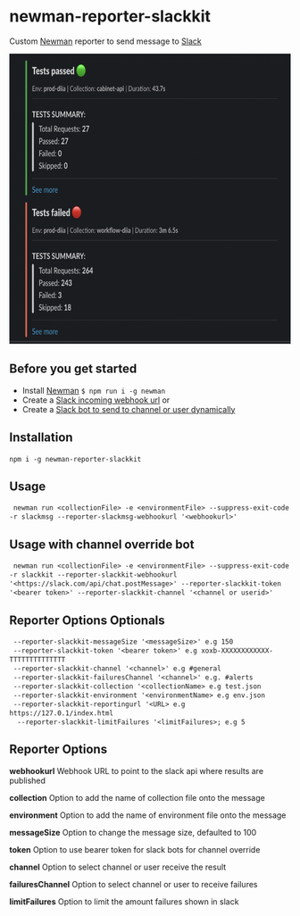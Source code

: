 # newman-reporter-slackkit

Custom [Newman](https://github.com/postmanlabs/newman) reporter to send message to [Slack](https://slack.com/)

<img src="https://raw.githubusercontent.com/flesh91/newman-reporter-slackkit/master/testResults.png?raw=true" width="670"  height="520">

## Before you get started
- Install [Newman](https://github.com/postmanlabs/newman) ``` $ npm run i -g newman ```
- Create a [Slack incoming webhook url](https://api.slack.com/messaging/webhooks)
or
- Create a [Slack bot to send to channel or user dynamically](https://api.slack.com/messaging/sending)

## Installation
 ```CLI
 npm i -g newman-reporter-slackkit
 ```

## Usage
```CLI
 newman run <collectionFile> -e <environmentFile> --suppress-exit-code -r slackmsg --reporter-slackmsg-webhookurl '<webhookurl>'
```

## Usage with channel override bot
```CLI
 newman run <collectionFile> -e <environmentFile> --suppress-exit-code -r slackkit --reporter-slackkit-webhookurl '<https://slack.com/api/chat.postMessage>' --reporter-slackkit-token '<bearer token>' --reporter-slackkit-channel '<channel or userid>'
```

## Reporter Options Optionals
```
 --reporter-slackkit-messageSize '<messageSize>' e.g 150
 --reporter-slackkit-token '<bearer token>' e.g xoxb-XXXXXXXXXXXX-TTTTTTTTTTTTTT
 --reporter-slackkit-channel '<channel>' e.g #general
 --reporter-slackkit-failuresChannel '<channel>' e.g. #alerts
 --reporter-slackkit-collection '<collectionName> e.g test.json
 --reporter-slackkit-environment '<environmentName> e.g env.json
 --reporter-slackkit-reportingurl '<URL> e.g https://127.0.1/index.html
  --reporter-slackkit-limitFailures '<limitFailures>; e.g 5

```


## Reporter Options
**webhookurl** 
Webhook URL to point to the slack api where results are published

**collection** 
Option to add the name of collection file onto the message

**environment**
Option to add the name of environment file onto the message

**messageSize**
Option to change the message size, defaulted to 100

**token**
Option to use bearer token for slack bots for channel override

**channel**
Option to select channel or user receive the result

**failuresChannel**
Option to select channel or user to receive failures

**limitFailures**
Option to limit the amount failures shown in slack

